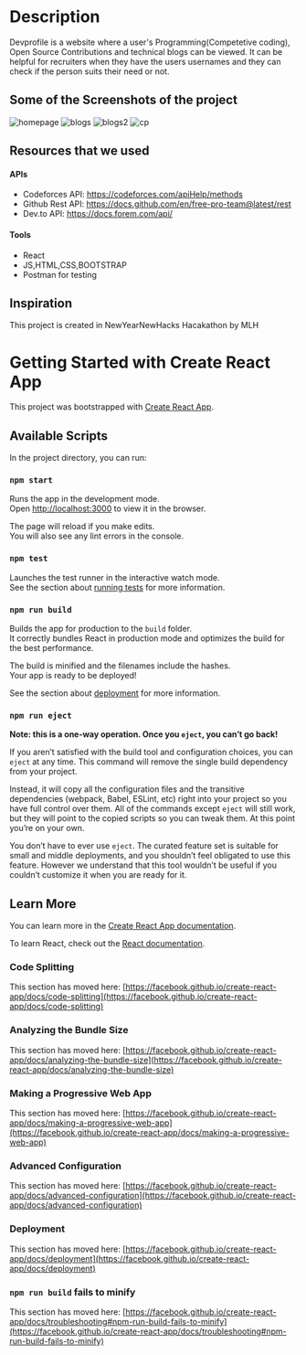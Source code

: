 # Description
Devprofile is a website where a user's Programming(Competetive coding), Open Source Contributions and technical blogs can be viewed. It can be helpful for recruiters when they have the users usernames and they can check if the person suits their need or not.
## Some of the Screenshots of the project
![homepage](https://user-images.githubusercontent.com/43006347/103473118-f5524f00-4dba-11eb-8893-bbe73de046ac.JPG)
![blogs](https://user-images.githubusercontent.com/43006347/103473119-f6837c00-4dba-11eb-8c13-4b5eb48d475e.JPG)
![blogs2](https://user-images.githubusercontent.com/43006347/103473120-f71c1280-4dba-11eb-826f-eb5b65090244.JPG)
![cp](https://user-images.githubusercontent.com/43006347/103473121-f71c1280-4dba-11eb-9ca8-fa2e5245774f.JPG)

## Resources that we used
#### APIs
* Codeforces API:  https://codeforces.com/apiHelp/methods
* Github Rest API: https://docs.github.com/en/free-pro-team@latest/rest
* Dev.to API: https://docs.forem.com/api/
#### Tools
* React 
* JS,HTML,CSS,BOOTSTRAP
* Postman for testing
## Inspiration
This project is created in NewYearNewHacks Hacakathon by MLH
##


# Getting Started with Create React App

This project was bootstrapped with [Create React App](https://github.com/facebook/create-react-app).

## Available Scripts

In the project directory, you can run:

### `npm start`

Runs the app in the development mode.\
Open [http://localhost:3000](http://localhost:3000) to view it in the browser.

The page will reload if you make edits.\
You will also see any lint errors in the console.

### `npm test`

Launches the test runner in the interactive watch mode.\
See the section about [running tests](https://facebook.github.io/create-react-app/docs/running-tests) for more information.

### `npm run build`

Builds the app for production to the `build` folder.\
It correctly bundles React in production mode and optimizes the build for the best performance.

The build is minified and the filenames include the hashes.\
Your app is ready to be deployed!

See the section about [deployment](https://facebook.github.io/create-react-app/docs/deployment) for more information.

### `npm run eject`

**Note: this is a one-way operation. Once you `eject`, you can’t go back!**

If you aren’t satisfied with the build tool and configuration choices, you can `eject` at any time. This command will remove the single build dependency from your project.

Instead, it will copy all the configuration files and the transitive dependencies (webpack, Babel, ESLint, etc) right into your project so you have full control over them. All of the commands except `eject` will still work, but they will point to the copied scripts so you can tweak them. At this point you’re on your own.

You don’t have to ever use `eject`. The curated feature set is suitable for small and middle deployments, and you shouldn’t feel obligated to use this feature. However we understand that this tool wouldn’t be useful if you couldn’t customize it when you are ready for it.

## Learn More

You can learn more in the [Create React App documentation](https://facebook.github.io/create-react-app/docs/getting-started).

To learn React, check out the [React documentation](https://reactjs.org/).

### Code Splitting

This section has moved here: [https://facebook.github.io/create-react-app/docs/code-splitting](https://facebook.github.io/create-react-app/docs/code-splitting)

### Analyzing the Bundle Size

This section has moved here: [https://facebook.github.io/create-react-app/docs/analyzing-the-bundle-size](https://facebook.github.io/create-react-app/docs/analyzing-the-bundle-size)

### Making a Progressive Web App

This section has moved here: [https://facebook.github.io/create-react-app/docs/making-a-progressive-web-app](https://facebook.github.io/create-react-app/docs/making-a-progressive-web-app)

### Advanced Configuration

This section has moved here: [https://facebook.github.io/create-react-app/docs/advanced-configuration](https://facebook.github.io/create-react-app/docs/advanced-configuration)

### Deployment

This section has moved here: [https://facebook.github.io/create-react-app/docs/deployment](https://facebook.github.io/create-react-app/docs/deployment)

### `npm run build` fails to minify

This section has moved here: [https://facebook.github.io/create-react-app/docs/troubleshooting#npm-run-build-fails-to-minify](https://facebook.github.io/create-react-app/docs/troubleshooting#npm-run-build-fails-to-minify)
